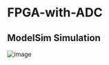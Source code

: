 # FPGA-with-ADC
## ModelSim Simulation
![image](https://user-images.githubusercontent.com/61263042/213705126-3342334d-1866-4872-8291-a5dabea3e33a.png)
